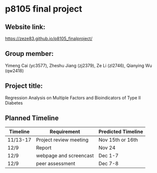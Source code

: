 # p8105 final project

## Website link:

https://zeze83.github.io/p8105_finalproject/

## Group member: 

Yimeng Cai (yc3577), Zheshu Jiang (zj2379), Ze Li (zl2746), Qianying Wu (qw2418)

## Project title: 

Regression Analysis on Multiple Factors and Bioindicators of Type II Diabetes

## Planned Timeline

Timeline      | Requirement             | Predicted Timeline
------------- | ----------------------- | -------------
11/13-17      | Project review meeting  | Nov 15th or 16th
12/9          | Report                  | Nov 24
12/9          | webpage and screencast  | Dec 1-7
12/9          | peer assessment         | Dec 7-8